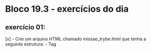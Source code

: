 # Bloco 19.3 - exercícios do dia

## exercício 01: 
  [x] - Crie um arquivo HTML chamado missao_trybe.html que tenha a seguinte estrutura:
      - Tag <title> com o seguinte texto "Trybe";
      - Tag <H1> com o seguinte texto "Missão da Trybe";
      - Tag <p> com o seguinte texto "Gerar oportunidade para pessoas";
      - Salve o arquivo em qualquer lugar da sua máquina com a extensão html

  [x] - Crie um contêiner para manter um servidor httpd:2.4 Apache e vincule sua porta interna com a porta 4545 da sua máquina local.

  [x] - Após criar o contêiner, acesse a página HTML que está rodando no servidor em seu browser.

  [x] - Acesse o arquivo missao_trybe.html e acrescente a tag <p> com o seguinte texto: "Nosso negócio é GENTE! #VQV";

  [x] - Obtenha o id do contêiner httpd:2.4;

  [x] - Obtenha o Mounts através da propriedade Source, que deve mostrar o volume desse contêiner no Docker Host;

  [x] - Agora pare o contêiner httpd:2.4;

  [x] - Exclua o seu contêiner;

  [x] - Verifique se a pasta onde você salvou o arquivo html permanece no mesmo lugar;

  [x] - Obtenha o IMAGE ID do servidor;

  [x] - Depois de obter o IMAGE ID, exclua a imagem.

## exercício 02: 
  [x] - Crie o arquivo Compose para subir um ghost blog. Essa plataforma é similar ao Wordpress e é utilizada para criar sites de conteúdo. Você pode ler no site oficial como criar conteúdos nele e utilizá-lo. Para esse exercício, utilizaremos apenas sua página de exemplo:
   - Utilize a versão "3" no arquivo;
   - Crie um service para subir a plataforma. Para isso, utilize a imagem ghost:1-alpine;
   - Publique a porta 2368, fazendo bind também para a 2368;
   - Suba a aplicação utilizando o docker-compose e então acesse a porta publicada para validar se deu tudo certo.

## exercício 03: Por padrão, o ghost utiliza um sqlite interno para salvar as informações, porém vamos alterar esse comportamento para exercitar nossos conhecimentos:

  [ ] - Crie um novo serviço para o nosso banco de dados. Nesse caso, podemos utilizar um mysql, portanto use a imagem mysql:5.7;

  [ ] - Precisamos definir uma senha root para o nosso bd. Para isso, utilize a variável MYSQL_ROOT_PASSWORD e lembre-se que é possível utilizar a sintaxe ${} para passar uma env do host para a env do container;

  [ ] - Agora precisamos configurar nosso service com o ghost para utilizar o MySQL. Para isso, defina a variável database__client para mysql;

  [ ] - Defina o nome ghost para o nome do database utilizando a variável database__connection__database;

  [ ] - Então, indique a conexão para o nosso MySQL na env database__connection__host;

  [ ] - Para definir a pessoa usuária (root) e senha (a mesma que definimos no nosso MySQL), utilize respectivamente as envs database__connection__user e database__connection__password.

  [ ] - Utilize a opção depends_on para criar relações de dependências entre os serviços.

  [ ] - Suba o ambiente com o novo arquivo usando o docker-compose e então acesse a porta.

## exercício 04: Agora vamos praticar os conceitos de volumes e networks.

  [ ] - Configure o nosso serviço mysql para utilizar um volume conforme vimos no conteúdo. Utilize o caminho target /var/lib/mysql.

  [ ] - Em vez de utilizar a rede padrão criada pelo Compose, defina uma rede chamada my-network para a comunicação dos dois serviços.

  [ ] - Suba o ambiente com o novo arquivo usando o docker-compose e então acesse-o.

## exercício 05: Agora vamos criar um novo arquivo Compose para rodarmos uma aplicação React, conforme vimos alguns exemplos do conteúdo:
  [ ] - Inicie um novo projeto ReactJS utilizando o create-react-app;
  [ ] - Crie o Dockerfile, conforme vimos na aula passada;
  [ ] - Crie um novo arquivo Compose utilizando a versão 3;
  [ ] - Defina um serviço no arquivo para nosso app. Para isso, utilize a opção build para apontar para o Dockerfile;
  [ ] - Publique a porta exposta no Dockerfile fazendo bind para a porta 8080 do localhost;

## exercício 06:00
  [ ] - Para simularmos o processo de desenvolvimento, faça a alteração em alguma parte do código do app react. Então, execute o comando para subir o serviço novamente, "rebuildando" a imagem para aplicar as alterações.

